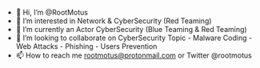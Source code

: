 - 👋 Hi, I’m @RootMotus
- 👀 I’m interested in Network & CyberSecurity (Red Teaming)
- 🌱 I’m currently an Actor CyberSecurity (Blue Teaming & Red Teaming)
- 🤝 I’m looking to collaborate on CyberSecurity Topic - Malware Coding - Web Attacks - Phishing - Users Prevention
- 📫 How to reach me rootmotus@protonmail.com or Twitter @rootmotus

<!---
RootMotus/RootMotus is a ✨ special ✨ repository because its `README.md` (this file) appears on your GitHub profile.
You can click the Preview link to take a look at your changes.
--->
